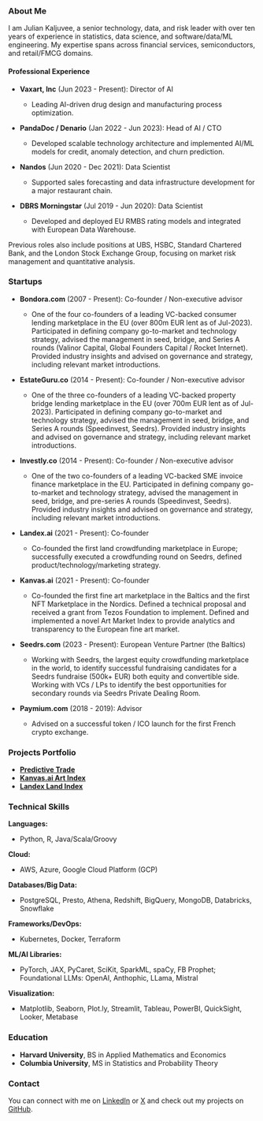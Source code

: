 ### About Me

I am Julian Kaljuvee, a senior technology, data, and risk leader with over ten years of experience in statistics, data science, and software/data/ML engineering. My expertise spans across financial services, semiconductors, and retail/FMCG domains.

#### Professional Experience

- **Vaxart, Inc** (Jun 2023 - Present): Director of AI 
  - Leading AI-driven drug design and manufacturing process optimization.

- **PandaDoc / Denario** (Jan 2022 - Jun 2023): Head of AI / CTO
  - Developed scalable technology architecture and implemented AI/ML models for credit, anomaly detection, and churn prediction.

- **Nandos** (Jun 2020 - Dec 2021): Data Scientist
  - Supported sales forecasting and data infrastructure development for a major restaurant chain.

- **DBRS Morningstar** (Jul 2019 - Jun 2020): Data Scientist
  - Developed and deployed EU RMBS rating models and integrated with European Data Warehouse.

Previous roles also include positions at UBS, HSBC, Standard Chartered Bank, and the London Stock Exchange Group, focusing on market risk management and quantitative analysis.

### Startups

- **Bondora.com** (2007 - Present): Co-founder / Non-executive advisor
  - One of the four co-founders of a leading VC-backed consumer lending marketplace in the EU (over 800m EUR lent as of Jul-2023). Participated in defining company go-to-market and technology strategy, advised the management in seed, bridge, and Series A rounds (Valinor Capital, Global Founders Capital / Rocket Internet). Provided industry insights and advised on governance and strategy, including relevant market introductions.

- **EstateGuru.co** (2014 - Present): Co-founder / Non-executive advisor
  - One of the three co-founders of a leading VC-backed property bridge lending marketplace in the EU (over 700m EUR lent as of Jul-2023). Participated in defining company go-to-market and technology strategy, advised the management in seed, bridge, and Series A rounds (Speedinvest, Seedrs). Provided industry insights and advised on governance and strategy, including relevant market introductions.

- **Investly.co** (2014 - Present): Co-founder / Non-executive advisor
  - One of the two co-founders of a leading VC-backed SME invoice finance marketplace in the EU. Participated in defining company go-to-market and technology strategy, advised the management in seed, bridge, and pre-series A rounds (Speedinvest, Seedrs). Provided industry insights and advised on governance and strategy, including relevant market introductions.

- **Landex.ai** (2021 - Present): Co-founder
  - Co-founded the first land crowdfunding marketplace in Europe; successfully executed a crowdfunding round on Seedrs, defined product/technology/marketing strategy.

- **Kanvas.ai** (2021 - Present): Co-founder
  - Co-founded the first fine art marketplace in the Baltics and the first NFT Marketplace in the Nordics. Defined a technical proposal and received a grant from Tezos Foundation to implement. Defined and implemented a novel Art Market Index to provide analytics and transparency to the European fine art market.

- **Seedrs.com** (2023 - Present): European Venture Partner (the Baltics)
  - Working with Seedrs, the largest equity crowdfunding marketplace in the world, to identify successful fundraising candidates for a Seedrs fundraise (500k+ EUR) both equity and convertible side. Working with VCs / LPs to identify the best opportunities for secondary rounds via Seedrs Private Dealing Room.

- **Paymium.com** (2018 - 2019): Advisor
  - Advised on a successful token / ICO launch for the first French crypto exchange.

### Projects Portfolio

- [**Predictive Trade**](https://predictivetrade.streamlit.app)
- [**Kanvas.ai Art Index**](https://artindex.streamlit.app)
- [**Landex Land Index**](https://landinex.streamlit.app)


### Technical Skills

**Languages:**
- Python, R, Java/Scala/Groovy

**Cloud:**
- AWS, Azure, Google Cloud Platform (GCP)

**Databases/Big Data:**
- PostgreSQL, Presto, Athena, Redshift, BigQuery, MongoDB, Databricks, Snowflake

**Frameworks/DevOps:**
- Kubernetes, Docker, Terraform

**ML/AI Libraries:**
- PyTorch, JAX, PyCaret, SciKit, SparkML, spaCy, FB Prophet; Foundational LLMs: OpenAI, Anthophic, LLama, Mistral

**Visualization:**
- Matplotlib, Seaborn, Plot.ly, Streamlit, Tableau, PowerBI, QuickSight, Looker, Metabase

### Education

- **Harvard University**, BS in Applied Mathematics and Economics
- **Columbia University**, MS in Statistics and Probability Theory

### Contact

You can connect with me on [LinkedIn](https://www.linkedin.com/in/juliankaljuvee/) or [X](https://x.com/jkaljuvee/) and check out my projects on [GitHub](https://github.com/kaljuvee).
